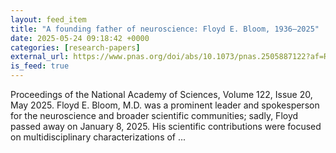 ```yaml
---
layout: feed_item
title: "A founding father of neuroscience: Floyd E. Bloom, 1936–2025"
date: 2025-05-24 09:18:42 +0000
categories: [research-papers]
external_url: https://www.pnas.org/doi/abs/10.1073/pnas.2505887122?af=R
is_feed: true
---
```


Proceedings of the National Academy of Sciences, Volume 122, Issue 20, May 2025. Floyd E. Bloom, M.D. was a prominent leader and spokesperson for the neuroscience and broader scientific communities; sadly, Floyd passed away on January 8, 2025. His scientific contributions were focused on multidisciplinary characterizations of ...

